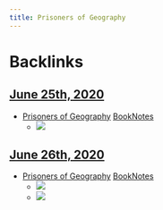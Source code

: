```yaml
---
title: Prisoners of Geography
---
```



# Backlinks
## [June 25th, 2020](<June 25th, 2020>)
- [Prisoners of Geography](<Prisoners of Geography>) [BookNotes](<BookNotes>)
    - ![](https://firebasestorage.googleapis.com/v0/b/firescript-577a2.appspot.com/o/imgs%2Fapp%2FDoomHammer%2FJOzUSaOBSG.png?alt=media&token=304b6a16-cc5c-49ef-bc52-2ed186a9eaad)


## [June 26th, 2020](<June 26th, 2020>)
- [Prisoners of Geography](<Prisoners of Geography>) [BookNotes](<BookNotes>)
    - ![](https://firebasestorage.googleapis.com/v0/b/firescript-577a2.appspot.com/o/imgs%2Fapp%2FDoomHammer%2F96KnKaDZmt.png?alt=media&token=2a834b4d-e98c-4cdf-9266-4abb322e7209)
    - ![](https://firebasestorage.googleapis.com/v0/b/firescript-577a2.appspot.com/o/imgs%2Fapp%2FDoomHammer%2FzZXXhRlc0-.png?alt=media&token=9770789c-376a-4434-8843-2d5905587db2)



